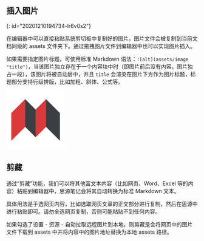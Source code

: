 ## 插入图片
{: id="20201210194734-lr6v0s2"}

在编辑器中可以直接粘贴系统剪切板中复制好的图片，图片文件会被复制到当前文档同级的 assets 文件夹下。通过拖拽图片文件到编辑器中也可以实现图片插入。

如果需要指定图片标题，可使用标准 Markdown 语法：`![alt](assets/image "title")`，当该图片独立存在于一个内容块中时（即图片前后没有内容，图片独占一段），该图片将被自动居中，并且 `title` 会渲染在图片下方作为图片标题，标题部分支持行级排版，比如加粗、斜体、公式等。

![SiYuan.png](assets/SiYuan.png "*源于思考，饮水思源*")

## 剪藏

通过“剪藏”功能，我们可以将其他富文本内容（比如网页、Word、Excel 等的内容）粘贴到编辑器中，思源笔记会将其自动转换为标准 Markdown 文本。

具体用法是手选网页内容，比如选取网页文章的正文部分进行复制，然后在思源中进行粘贴即可。请勿全选网页复制，否则可能粘贴不到任何内容。

如果勾选了设置 - 资源 - 自动拉取远程图片到本地，则剪藏是会将网页中的图片文件下载到 assets 中并将内容中的图片地址替换为本地 assets 路径。
